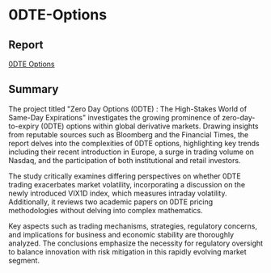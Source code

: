 # 0DTE-Options

## Report
[0DTE Options](https://github.com/Sharma-Amol/0DTE-Options/blob/main/0DTE%20Options.pdf)

## Summary
The project titled "Zero Day Options (0DTE) : The High-Stakes World of Same-Day Expirations" investigates the growing prominence of zero-day-to-expiry (0DTE) options within global derivative markets. Drawing insights from reputable sources such as Bloomberg and the Financial Times, the report delves into the complexities of 0DTE options, highlighting key trends including their recent introduction in Europe, a surge in trading volume on Nasdaq, and the participation of both institutional and retail investors.

The study critically examines differing perspectives on whether 0DTE trading exacerbates market volatility, incorporating a discussion on the newly introduced VIX1D index, which measures intraday volatility. Additionally, it reviews two academic papers on 0DTE pricing methodologies without delving into complex mathematics.

Key aspects such as trading mechanisms, strategies, regulatory concerns, and implications for business and economic stability are thoroughly analyzed. The conclusions emphasize the necessity for regulatory oversight to balance innovation with risk mitigation in this rapidly evolving market segment.



